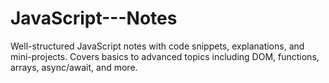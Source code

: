 # JavaScript---Notes
 Well-structured JavaScript notes with code snippets, explanations, and mini-projects. Covers basics to advanced topics including DOM, functions, arrays, async/await, and more.
